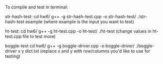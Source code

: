 To compile and test in terminal:

str-hash-test:
cd hw6/ g++ -g str-hash-test.cpp -o str-hash-test/ ./str-hash-test example 
(where example is the input you want to test)

ht-test:
cd hw6/ g++ -g ht-test.cpp -o ht-test/ ./ht-test
(change values in ht-test.cpp file to test more)

boggle-test
cd hw6/ g++ -g boggle-driver.cpp -o boggle-driver/ ./boggle-driver x y dict.txt
(replace x and y with row/columns you'd like to use for testing)